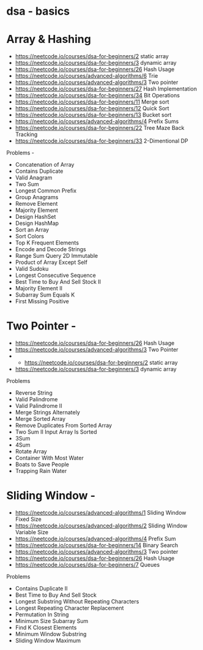 # dsa - basics


# Array & Hashing 

 -  https://neetcode.io/courses/dsa-for-beginners/2 static array
 -  https://neetcode.io/courses/dsa-for-beginners/3 dynamic array
 -  https://neetcode.io/courses/dsa-for-beginners/26 Hash Usage
 -  https://neetcode.io/courses/advanced-algorithms/6 Trie
 -  https://neetcode.io/courses/advanced-algorithms/3 Two pointer
 -  https://neetcode.io/courses/dsa-for-beginners/27 Hash Implementation
 -  https://neetcode.io/courses/dsa-for-beginners/34 Bit Operations
 -  https://neetcode.io/courses/dsa-for-beginners/11 Merge sort
 -  https://neetcode.io/courses/dsa-for-beginners/12 Quick Sort
  - https://neetcode.io/courses/dsa-for-beginners/13 Bucket sort
 -  https://neetcode.io/courses/advanced-algorithms/4 Prefix Sums
 -  https://neetcode.io/courses/dsa-for-beginners/22 Tree Maze Back Tracking
 -  https://neetcode.io/courses/dsa-for-beginners/33 2-Dimentional DP

Problems  - 

 - Concatenation of Array   	
 - Contains Duplicate   	
 - Valid Anagram   	
 - Two Sum   	
 - Longest Common Prefix   	
 - Group Anagrams   	
 - Remove Element   	
 - Majority Element   	
 - Design HashSet	
 - Design HashMap	
 - Sort an Array   	
 - Sort Colors   	
 - Top K Frequent Elements   	
 - Encode and Decode Strings   	
 - Range Sum Query 2D Immutable	
 - Product of Array Except Self   	
 - Valid Sudoku   	
 - Longest Consecutive Sequence   	
 - Best Time to Buy And Sell Stock II   	
 - Majority Element II   	
 - Subarray Sum Equals K   	
 - First Missing Positive   


# Two Pointer  - 


 - https://neetcode.io/courses/dsa-for-beginners/26 Hash Usage
 - https://neetcode.io/courses/advanced-algorithms/3 Two Pointer
 -  -  https://neetcode.io/courses/dsa-for-beginners/2 static array
 -  https://neetcode.io/courses/dsa-for-beginners/3 dynamic array


Problems

 - Reverse String   	
 - Valid Palindrome   	
 - Valid Palindrome II   	
 - Merge Strings Alternately   	
 - Merge Sorted Array   	
 - Remove Duplicates From Sorted Array   	
 - Two Sum II Input Array Is Sorted   	
 - 3Sum   	
 - 4Sum   	
 - Rotate Array   	
 - Container With Most Water   	
 - Boats to Save People   	
 - Trapping Rain Water


# Sliding Window  - 

 - https://neetcode.io/courses/advanced-algorithms/1 Sliding Window Fixed Size
 - https://neetcode.io/courses/advanced-algorithms/2 Sliding Window Variable Size
 - https://neetcode.io/courses/advanced-algorithms/4 Prefix Sum
 - https://neetcode.io/courses/dsa-for-beginners/14 Binary Search
 - https://neetcode.io/courses/advanced-algorithms/3 Two pointer
-  https://neetcode.io/courses/dsa-for-beginners/26 Hash Usage
 - https://neetcode.io/courses/dsa-for-beginners/7 Queues



Problems

 - Contains Duplicate II   	
 - Best Time to Buy And Sell Stock   	
 - Longest Substring Without Repeating Characters   	
 - Longest Repeating Character Replacement   	
 - Permutation In String   	
 - Minimum Size Subarray Sum   	
 - Find K Closest Elements   	
 - Minimum Window Substring   	
 - Sliding Window Maximum   
